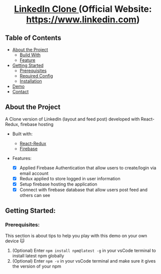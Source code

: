 # <p align="center"> <a href="https://netflix-clone-yiteng.web.app/"> LinkedIn Clone </a>(Official Website: https://www.linkedin.com)
  
## Table of Contents
- <a href="#about"> About the Project </a>
  - <a href="#built-with"> Build With </a>
  - <a href="#feature"> Feature </a>
- <a href="#getting-started"> Getting Started </a>
  - <a href="#prerequisites"> Prerequisites </a>
  - <a href="#requiredConfig"> Required Config </a>
  - <a href="#installation"> Installation </a>
- <a href="#demo"> Demo </a>
- <a href="#contact"> Contact </a>
  
## <a id="about"> About the Project </a>
  A Clone version of LinkedIn (layout and feed post) developed with React-Redux, firebase hosting

- <a id="built-with"> Built with: </a>
  - <a href="https://react-redux.js/org/"> React-Redux </a>
  - <a href="https://firebase.google.com/"> Firebase </a>

- <a id="feature"> Features: </a>
  - [x] Applied Firebase Authentication that allow users to create/login via email account
  - [x] Redux applied to store logged in user information
  - [x] Setup firebase hosting the application
  - [x] Connect with firebase database that allow users post feed and others can see
  
## <a id="getting-started"> Getting Started: </a>
  
### <a id="prerequisites"> Prerequisites: </a>
This section is about tips to help you play with this demo on your own device 🐱
 1. (Optional) Enter `npm install npm@latest -g` in your vsCode terminal to install latest npm globally
 2. (Optional) Enter `npm -v` in your vsCode terminal and make sure it gives the version of your npm
